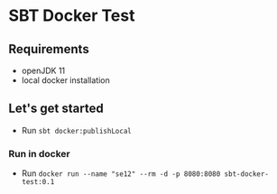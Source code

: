 # SBT Docker Test

## Requirements

- openJDK 11
- local docker installation

## Let's get started

- Run ``sbt docker:publishLocal``

### Run in docker

- Run ``docker run --name "se12" --rm -d -p 8080:8080 sbt-docker-test:0.1``